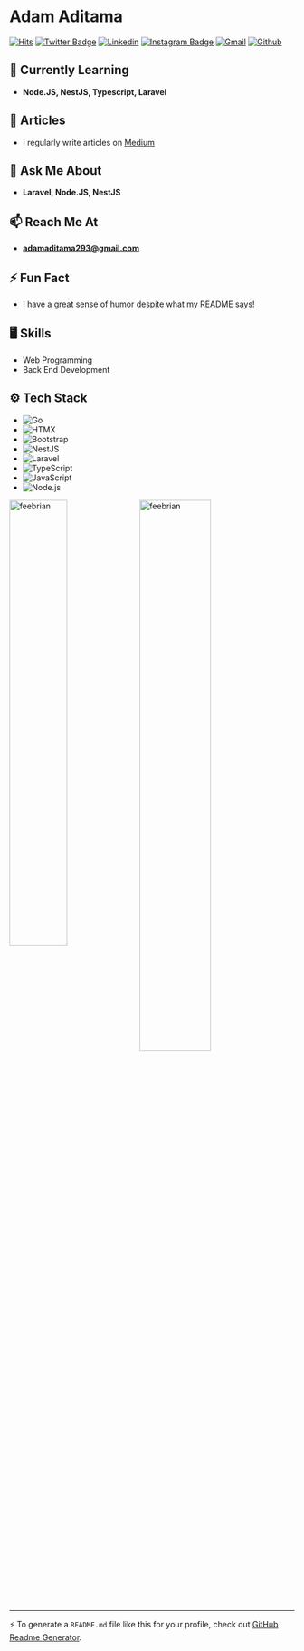 # Adam Aditama

[![Hits](https://hits.seeyoufarm.com/api/count/incr/badge.svg?url=https%3A%2F%2Fgithub.com%2Ffeebrian%2Ffeebrian&count_bg=%2379C83D&title_bg=%23555555&icon=&icon_color=%23E7E7E7&title=Profile+Views&edge_flat=false)](https://hits.seeyoufarm.com)
[![Twitter Badge](https://img.shields.io/badge/-Twitter-1da1f2?labelColor=1da1f2&logo=twitter&logoColor=white&link=https://twitter.com/adamaditama)](https://twitter.com/adamaditama)
[![Linkedin](https://img.shields.io/badge/-LinkedIn-blue?style=flat&logo=Linkedin&logoColor=white)](https://www.linkedin.com/in/adam-aditamaaa/)
[![Instagram Badge](https://img.shields.io/badge/-Instagram-purple?logo=instagram&logoColor=white&link=https://instagram.com/adamadtm__/)](https://www.instagram.com/adamadtm__)
[![Gmail](https://img.shields.io/badge/-Gmail-c14438?style=flat&logo=Gmail&logoColor=white)](mailto:adamaditama293@gmail.com)
[![Github](https://img.shields.io/github/followers/feebrian?label=Follow&style=social)](https://github.com/feebrian)

## 🌱 Currently Learning
- **Node.JS, NestJS, Typescript, Laravel**

## 📝 Articles
- I regularly write articles on [Medium](https://unameee.medium.com)

## 💬 Ask Me About
- **Laravel, Node.JS, NestJS**

## 📫 Reach Me At
- **adamaditama293@gmail.com**

## ⚡ Fun Fact
- I have a great sense of humor despite what my README says!

## 🖥 Skills
- Web Programming
- Back End Development

## ⚙️ Tech Stack
- ![Go](https://img.shields.io/badge/-Go-05122A?style=flat&logo=Go&color=353535)
- ![HTMX](https://img.shields.io/badge/-HTMX-05122A?style=flat&logo=HTMX&color=353535)
- ![Bootstrap](https://img.shields.io/badge/-Bootstrap-05122A?style=flat&logo=Bootstrap&color=353535)
- ![NestJS](https://img.shields.io/badge/-NestJS-05122A?style=flat&logo=NestJS&color=353535)
- ![Laravel](https://img.shields.io/badge/-Laravel-05122A?style=flat&logo=Laravel&color=353535)
- ![TypeScript](https://img.shields.io/badge/-TypeScript-05122A?style=flat&logo=TypeScript&color=353535)
- ![JavaScript](https://img.shields.io/badge/-JavaScript-05122A?style=flat&logo=JavaScript&color=353535)
- ![Node.js](https://img.shields.io/badge/-Node.js-05122A?style=flat&logo=Node.js&color=353535)

<div>
  <img width="45%" align="left" src="https://github-readme-stats.vercel.app/api/top-langs?username=feebrian&show_icons=true&locale=en&layout=compact" alt="feebrian" />
  <img width="50%"  src="https://github-readme-streak-stats.herokuapp.com/?user=feebrian&" alt="feebrian" />
</div>

---

:zap: To generate a `README.md` file like this for your profile, check out [GitHub Readme Generator](https://hejazizo-github-profile-readme-srcstreamlit-app-i6skm7.streamlit.app/).
